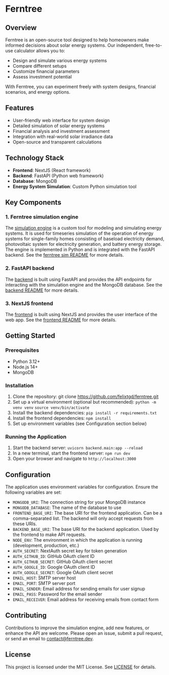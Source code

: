 # Ferntree

## Overview

Ferntree is an open-source tool designed to help homeowners make informed decisions about solar energy systems. Our independent, free-to-use calculator allows you to:

- Design and simulate various energy systems
- Compare different setups
- Customize financial parameters
- Assess investment potential

With Ferntree, you can experiment freely with system designs, financial scenarios, and energy options.

## Features

- User-friendly web interface for system design
- Detailed simulation of solar energy systems
- Financial analysis and investment assessment
- Integration with real-world solar irradiance data
- Open-source and transparent calculations

## Technology Stack

- **Frontend**: NextJS (React framework)
- **Backend**: FastAPI (Python web framework)
- **Database**: MongoDB
- **Energy System Simulation**: Custom Python simulation tool
## Key Components

### 1. Ferntree simulation engine

The [simulation engine](./sim/ferntree/) is a custom tool for modeling and simulating energy systems. It is used for timeseries simulation of the operation of energy systems for single-family homes consisting of baseload electricity demand, photovoltaic system for electricity generation, and battery energy storage. The engine is implemented in Python and is integrated with the FastAPI backend. See the [ferntree sim README](./sim/ferntree/README.md) for more details.

### 2. FastAPI backend

The [backend](./backend/) is built using FastAPI and provides the API endpoints for interacting with the simulation engine and the MongoDB database. See the [backend README](./backend/README.md) for more details.

### 3. NextJS frontend

The [frontend](./frontend/) is built using NextJS and provides the user interface of the web app. See the [frontend README](./frontend/README.md) for more details.

## Getting Started

### Prerequisites

- Python 3.12+
- Node.js 14+
- MongoDB

### Installation

1. Clone the repository: git clone https://github.com/felixtgd/ferntree.git
2. Set up a virtual environment (optional but recommended):
    `python -m venv venv`
    `source venv/bin/activate`
3. Install the backend dependencies:
    `pip install -r requirements.txt`
4. Install the frontend dependencies:
    `npm install`
5. Set up environment variables (see Configuration section below)

### Running the Application

1. Start the backend server:
    `uvicorn backend.main:app --reload`
2. In a new terminal, start the frontend server:
    `npm run dev`
3. Open your browser and navigate to `http://localhost:3000`

## Configuration

The application uses environment variables for configuration. Ensure the following variables are set:
- `MONGODB_URI`: The connection string for your MongoDB instance
- `MONGODB_DATABASE`: The name of the database to use
- `FRONTEND_BASE_URI`: The base URI for the frontend application. Can be a comma-separated list. The backend will only accept requests from these URIs.
- `BACKEND_BASE_URI`: The base URI for the backend application. Used by the frontend to make API requests.
- `NODE_ENV`: The environment in which the application is running (development, production, etc.)
- `AUTH_SECRET`: NextAuth secret key for token generation
- `AUTH_GITHUB_ID`: GitHub OAuth client ID
- `AUTH_GITHUB_SECRET`: GitHub OAuth client secret
- `AUTH_GOOGLE_ID`: Google OAuth client ID
- `AUTH_GOOGLE_SECRET`: Google OAuth client secret
- `EMAIL_HOST`: SMTP server host
- `EMAIL_PORT`: SMTP server port
- `EMAIL_SENDER`: Email address for sending emails for user signup
- `EMAIL_PASS`: Password for the email sender
- `EMAIL_RECEIVER`: Email address for receiving emails from contact form


## Contributing

Contributions to improve the simulation engine, add new features, or enhance the API are welcome. Please open an issue, submit a pull request, or send an email to contact@ferntree.dev.

## License

This project is licensed under the MIT License. See [LICENSE](../LICENSE) for details.
